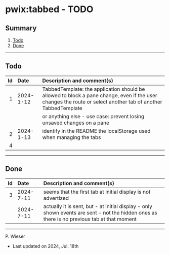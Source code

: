 # pwix:tabbed - TODO

## Summary

1. [Todo](#todo)
2. [Done](#done)

---
## Todo

|   Id | Date       | Description and comment(s) |
| ---: | :---       | :---                       |
|    1 | 2024- 1-12 | TabbedTemplate: the application should be allowed to block a pane change, even if the user changes the route or select another tab of another TabbedTemplate |
|      |            | or anything else - use case: prevent losing unsaved changes on a pane |
|    2 | 2024- 1-13 | identify in the README the localStorage used when managing the tabs |
|    4 |  |  |

---
## Done

|   Id | Date       | Description and comment(s) |
| ---: | :---       | :---                       |
|    3 | 2024- 7-11 | seems that the first tab at initial display is not advertized |
|      | 2024- 7-11 | actually it is sent, but - at initial display - only shown events are sent - not the hidden ones as there is no previous tab at that moment |

---
P. Wieser
- Last updated on 2024, Jul. 18th
